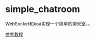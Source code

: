# simple_chatroom
WebSocket和koa实现一个简单的聊天室。。

<a href="https://www.liaoxuefeng.com/wiki/001434446689867b27157e896e74d51a89c25cc8b43bdb3000/001472794708264206fcf1589bb43caa0395752aa26538c000">参考教程</a>

